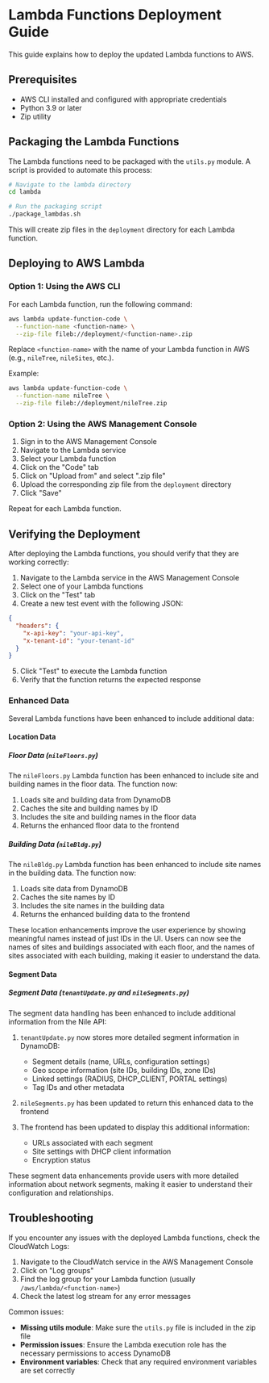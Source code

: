 # Lambda Functions Deployment Guide

This guide explains how to deploy the updated Lambda functions to AWS.

## Prerequisites

- AWS CLI installed and configured with appropriate credentials
- Python 3.9 or later
- Zip utility

## Packaging the Lambda Functions

The Lambda functions need to be packaged with the `utils.py` module. A script is provided to automate this process:

```bash
# Navigate to the lambda directory
cd lambda

# Run the packaging script
./package_lambdas.sh
```

This will create zip files in the `deployment` directory for each Lambda function.

## Deploying to AWS Lambda

### Option 1: Using the AWS CLI

For each Lambda function, run the following command:

```bash
aws lambda update-function-code \
  --function-name <function-name> \
  --zip-file fileb://deployment/<function-name>.zip
```

Replace `<function-name>` with the name of your Lambda function in AWS (e.g., `nileTree`, `nileSites`, etc.).

Example:

```bash
aws lambda update-function-code \
  --function-name nileTree \
  --zip-file fileb://deployment/nileTree.zip
```

### Option 2: Using the AWS Management Console

1. Sign in to the AWS Management Console
2. Navigate to the Lambda service
3. Select your Lambda function
4. Click on the "Code" tab
5. Click on "Upload from" and select ".zip file"
6. Upload the corresponding zip file from the `deployment` directory
7. Click "Save"

Repeat for each Lambda function.

## Verifying the Deployment

After deploying the Lambda functions, you should verify that they are working correctly:

1. Navigate to the Lambda service in the AWS Management Console
2. Select one of your Lambda functions
3. Click on the "Test" tab
4. Create a new test event with the following JSON:

```json
{
  "headers": {
    "x-api-key": "your-api-key",
    "x-tenant-id": "your-tenant-id"
  }
}
```

5. Click "Test" to execute the Lambda function
6. Verify that the function returns the expected response

### Enhanced Data

Several Lambda functions have been enhanced to include additional data:

#### Location Data

##### Floor Data (`nileFloors.py`)
The `nileFloors.py` Lambda function has been enhanced to include site and building names in the floor data. The function now:

1. Loads site and building data from DynamoDB
2. Caches the site and building names by ID
3. Includes the site and building names in the floor data
4. Returns the enhanced floor data to the frontend

##### Building Data (`nileBldg.py`)
The `nileBldg.py` Lambda function has been enhanced to include site names in the building data. The function now:

1. Loads site data from DynamoDB
2. Caches the site names by ID
3. Includes the site names in the building data
4. Returns the enhanced building data to the frontend

These location enhancements improve the user experience by showing meaningful names instead of just IDs in the UI. Users can now see the names of sites and buildings associated with each floor, and the names of sites associated with each building, making it easier to understand the data.

#### Segment Data

##### Segment Data (`tenantUpdate.py` and `nileSegments.py`)
The segment data handling has been enhanced to include additional information from the Nile API:

1. `tenantUpdate.py` now stores more detailed segment information in DynamoDB:
   - Segment details (name, URLs, configuration settings)
   - Geo scope information (site IDs, building IDs, zone IDs)
   - Linked settings (RADIUS, DHCP_CLIENT, PORTAL settings)
   - Tag IDs and other metadata

2. `nileSegments.py` has been updated to return this enhanced data to the frontend

3. The frontend has been updated to display this additional information:
   - URLs associated with each segment
   - Site settings with DHCP client information
   - Encryption status

These segment data enhancements provide users with more detailed information about network segments, making it easier to understand their configuration and relationships.

## Troubleshooting

If you encounter any issues with the deployed Lambda functions, check the CloudWatch Logs:

1. Navigate to the CloudWatch service in the AWS Management Console
2. Click on "Log groups"
3. Find the log group for your Lambda function (usually `/aws/lambda/<function-name>`)
4. Check the latest log stream for any error messages

Common issues:

- **Missing utils module**: Make sure the `utils.py` file is included in the zip file
- **Permission issues**: Ensure the Lambda execution role has the necessary permissions to access DynamoDB
- **Environment variables**: Check that any required environment variables are set correctly
